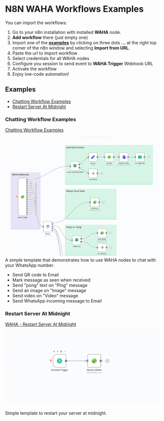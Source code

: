 # N8N WAHA Workflows Examples
You can import the workflows:
1. Go to your n8n installation with installed **WAHA** node.
2. **Add workflow** there (just empty one)
3. Import one of the [**examples**](./n8n-workflows) by clicking on three dots **...** at the right top corner
	 of the n8n window and selecting **Import from URL**.
4. Paste the url to import workflow
5. Select credentials for all WAHA nodes
6. Configure you session to send event to **WAHA Trigger** Webhook URL
7. Activate the workflow
8. Enjoy low-code automation!

## Examples
- [Chatting Workflow Examples](#chatting-workflow-examples)
- [Restart Server At Midnight](#restart-server-at-midnight)

### Chatting Workflow Examples
[Chatting Workflow Examples](https://raw.githubusercontent.com/devlikeapro/n8n-nodes-waha/master/n8n-workflows/WAHA___Workflow_Examples.json)

![](WAHA___Workflow_Examples.png)
A simple template that demonstrates how to use WAHA nodes to chat with your WhatsApp number.
- Send QR code to Email
- Mark message as seen when received
- Send "pong" text on "Ping" message
- Send an image on "Image" message
- Send video on "Video" message
- Send WhatsApp incoming message to Email

### Restart Server At Midnight
[WAHA - Restart Server At Midnight](https://raw.githubusercontent.com/devlikeapro/n8n-nodes-waha/master/n8n-workflows/WAHA___Restart_Server_At_Midnight.json)
![](WAHA___Restart_Server_At_Midnight.png)

Simple template to restart your server at midnight.

